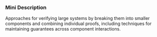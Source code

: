 ### Mini Description

Approaches for verifying large systems by breaking them into smaller components and combining individual proofs, including techniques for maintaining guarantees across component interactions.
